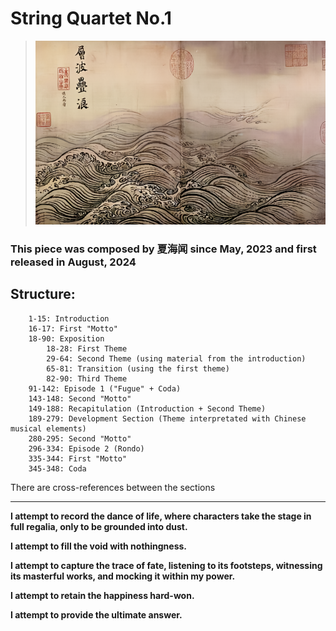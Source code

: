 # String Quartet No.1 
>![Album Art](pic.png "【南宋】马远 水图卷")
### This piece was composed by 夏海闻 since May, 2023 and first released in August, 2024    

## Structure:  
        1-15: Introduction  
        16-17: First "Motto" 
        18-90: Exposition   
            18-28: First Theme
            29-64: Second Theme (using material from the introduction)
            65-81: Transition (using the first theme)
            82-90: Third Theme   
        91-142: Episode 1 ("Fugue" + Coda)
        143-148: Second "Motto"
        149-188: Recapitulation (Introduction + Second Theme)
        189-279: Development Section (Theme interpretated with Chinese musical elements)
        280-295: Second "Motto"
        296-334: Episode 2 (Rondo)
        335-344: First "Motto"
        345-348: Coda
There are cross-references between the sections

***
**I attempt to record the dance of life, where characters take the stage in full regalia, only to be grounded into dust.**

**I attempt to fill the void with nothingness.**

**I attempt to capture the trace of fate, listening to its footsteps, witnessing its masterful works, and mocking it within my power.**

**I attempt to retain the happiness hard-won.**

**I attempt to provide the ultimate answer.**

